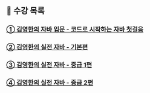 ## 📖 수강 목록

### <a href="https://www.inflearn.com/course/%EA%B9%80%EC%98%81%ED%95%9C%EC%9D%98-%EC%9E%90%EB%B0%94-%EC%9E%85%EB%AC%B8/dashboard">① 김영한의 자바 입문 - 코드로 시작하는 자바 첫걸음</a>

### <a href="https://www.inflearn.com/course/%EA%B9%80%EC%98%81%ED%95%9C%EC%9D%98-%EC%8B%A4%EC%A0%84-%EC%9E%90%EB%B0%94-%EA%B8%B0%EB%B3%B8%ED%8E%B8/dashboard">② 김영한의 실전 자바 - 기본편</a>

### <a href="https://www.inflearn.com/course/%EA%B9%80%EC%98%81%ED%95%9C%EC%9D%98-%EC%8B%A4%EC%A0%84-%EC%9E%90%EB%B0%94-%EC%A4%91%EA%B8%89-1/dashboard">③ 김영한의 실전 자바 - 중급 1편</a>

### <a href="https://www.inflearn.com/course/%EA%B9%80%EC%98%81%ED%95%9C%EC%9D%98-%EC%8B%A4%EC%A0%84-%EC%9E%90%EB%B0%94-%EC%A4%91%EA%B8%89-2/dashboard">④ 김영한의 실전 자바 - 중급 2편</a>

